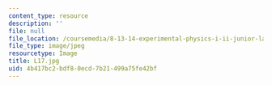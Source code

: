 ```yaml
---
content_type: resource
description: ''
file: null
file_location: /coursemedia/8-13-14-experimental-physics-i-ii-junior-lab-fall-2016-spring-2017/4b417bc2bdf80ecd7b21499a75fe42bf_L17.jpg
file_type: image/jpeg
resourcetype: Image
title: L17.jpg
uid: 4b417bc2-bdf8-0ecd-7b21-499a75fe42bf
---
```

